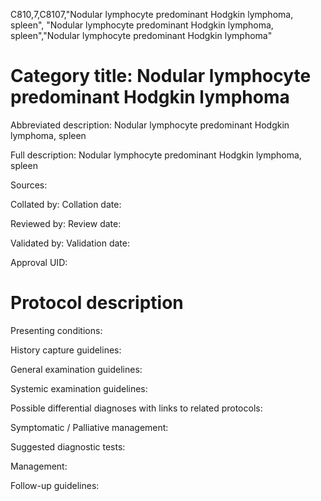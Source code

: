 C810,7,C8107,"Nodular lymphocyte predominant Hodgkin lymphoma, spleen", "Nodular lymphocyte predominant Hodgkin lymphoma, spleen","Nodular lymphocyte predominant Hodgkin lymphoma"
# Category title: Nodular lymphocyte predominant Hodgkin lymphoma

Abbreviated description: Nodular lymphocyte predominant Hodgkin lymphoma, spleen

Full description: Nodular lymphocyte predominant Hodgkin lymphoma, spleen

Sources:

Collated by:
Collation date:

Reviewed by:
Review date:

Validated by:
Validation date:

Approval UID:

# Protocol description

Presenting conditions:

History capture guidelines:

General examination guidelines:

Systemic examination guidelines:

Possible differential diagnoses with links to related protocols:

Symptomatic / Palliative management:

Suggested diagnostic tests:

Management:

Follow-up guidelines:
